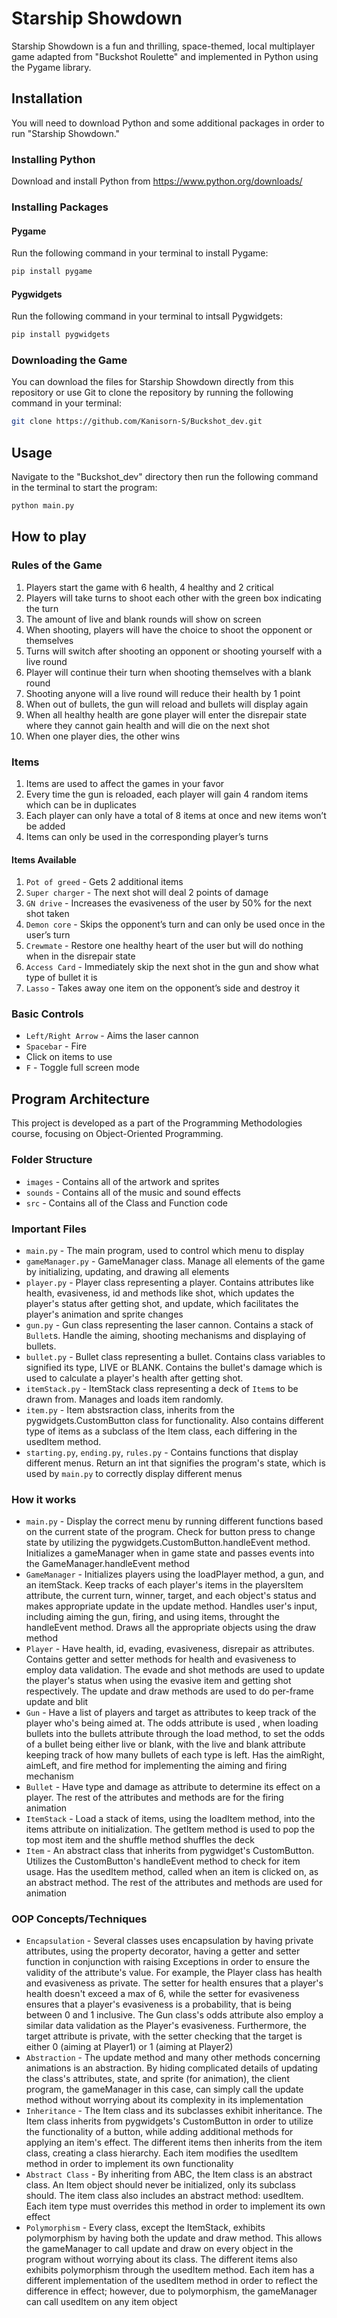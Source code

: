 # Starship Showdown

Starship Showdown is a fun and thrilling, space-themed, local multiplayer game adapted from "Buckshot Roulette" and implemented in Python using the Pygame library.

## Installation

You will need to download Python and some additional packages in order to run "Starship Showdown."

### Installing Python
Download and install Python from https://www.python.org/downloads/

### Installing Packages
#### Pygame
Run the following command in your terminal to install Pygame:
```bash
pip install pygame
```
#### Pygwidgets
Run the following command in your terminal to intsall Pygwidgets:
```bash
pip install pygwidgets
```
### Downloading the Game
You can download the files for Starship Showdown directly from this repository or use Git to clone the repository by running the following command in your terminal:
```bash
git clone https://github.com/Kanisorn-S/Buckshot_dev.git
```

## Usage

Navigate to the "Buckshot_dev" directory then run the following command in the terminal to start the program:
```bash
python main.py
```

## How to play
### Rules of the Game
1. Players start the game with 6 health, 4 healthy and 2 critical
2. Players will take turns to shoot each other with the green box indicating the turn
3. The amount of live and blank rounds will show on screen
4. When shooting, players will have the choice to shoot the opponent or themselves
5. Turns will switch after shooting an opponent or shooting yourself with a live round
6. Player will continue their turn when shooting themselves with a blank round
7. Shooting anyone will a live round will reduce their health by 1 point
8. When out of bullets, the gun will reload and bullets will display again
9. When all healthy health are gone player will enter the disrepair state where they cannot gain health and will die on the next shot
10. When one player dies, the other wins

### Items
1. Items are used to affect the games in your favor
2. Every time the gun is reloaded, each player will gain 4 random items which can be in duplicates
3. Each player can only have a total of 8 items at once and new items won’t be added
4. Items can only be used in the corresponding player’s turns

#### Items Available
1. `Pot of greed` - Gets 2 additional items
2. `Super charger` - The next shot will deal 2 points of damage 
3. `GN drive` - Increases the evasiveness of the user by 50% for the next shot taken
4. `Demon core` - Skips the opponent’s turn and can only be used once in the user’s turn
5. `Crewmate` - Restore one healthy heart of the user but will do nothing when in the disrepair state
6. `Access Card` - Immediately skip the next shot in the gun and show what type of bullet it is 
7. `Lasso` - Takes away one item on the opponent’s side and destroy it

### Basic Controls
- `Left/Right Arrow` - Aims the laser cannon
- `Spacebar` - Fire
- Click on items to use
- `F` - Toggle full screen mode


## Program Architecture
This project is developed as a part of the Programming Methodologies course, focusing on Object-Oriented Programming.
### Folder Structure
- `images` - Contains all of the artwork and sprites
- `sounds` - Contains all of the music and sound effects
- `src` - Contains all of the Class and Function code
### Important Files
- `main.py` - The main program, used to control which menu to display
- `gameManager.py` - GameManager class. Manage all elements of the game by initializing, updating, and drawing all elements
- `player.py` - Player class representing a player. Contains attributes like health, evasiveness, id and methods like shot, which updates the player's status after getting shot, and update, which facilitates the player's animation and sprite changes
- `gun.py` - Gun class representing the laser cannon. Contains a stack of `Bullet`s. Handle the aiming, shooting mechanisms and displaying of bullets.
- `bullet.py` - Bullet class representing a bullet. Contains class variables to signified its type, LIVE or BLANK. Contains the bullet's damage which is used to calculate a player's health after getting shot.
- `itemStack.py` - ItemStack class representing a deck of `Item`s to be drawn from. Manages and loads item randomly.
- `item.py` - Item abstsraction class, inherits from the pygwidgets.CustomButton class for functionality. Also contains different type of items as a subclass of the Item class, each differing in the usedItem method.
- `starting.py`, `ending.py`, `rules.py` - Contains functions that display different menus. Return an int that signifies the program's state, which is used by `main.py` to correctly display different menus
### How it works
- `main.py` - Display the correct menu by running different functions based on the current state of the program. Check for button press to change state by utilizing the pygwidgets.CustomButton.handleEvent method. Initializes a gameManager when in game state and passes events into the GameManager.handleEvent method
- `GameManager` - Initializes players using the loadPlayer method, a gun, and an itemStack. Keep tracks of each player's items in the playersItem attribute, the current turn, winner, target, and each object's status and makes appropriate update in the update method. Handles user's input, including aiming the gun, firing, and using items, throught the handleEvent method. Draws all the appropriate objects using the draw method
- `Player` - Have health, id, evading, evasiveness, disrepair as attributes. Contains getter and setter methods for health and evasiveness to employ data validation. The evade and shot methods are used to update the player's status when using the evasive item and getting shot respectively. The update and draw methods are used to do per-frame update and blit
- `Gun` - Have a list of players and target as attributes to keep track of the player who's being aimed at. The odds attribute is used , when loading bullets into the bullets attribute through the load method, to set the odds of a bullet being either live or blank, with the live and blank attribute keeping track of how many bullets of each type is left. Has the aimRight, aimLeft, and fire method for implementing the aiming and firing mechanism
- `Bullet` - Have type and damage as attribute to determine its effect on a player. The rest of the attributes and methods are for the firing animation
- `ItemStack` - Load a stack of items, using the loadItem method, into the items attribute on initialization. The getItem method is used to pop the top most item and the shuffle method shuffles the deck
- `Item` - An abstract class that inherits from pygwidget's CustomButton. Utilizes the CustomButton's handleEvent method to check for item usage. Has the usedItem method, called when an item is clicked on, as an abstract method. The rest of the attributes and methods are used for animation
### OOP Concepts/Techniques
- `Encapsulation` - Several classes uses encapsulation by having private attributes, using the property decorator, having a getter and setter function in conjunction with raising Exceptions in order to ensure the validity of the attribute's value. For example, the Player class has health and evasiveness as private. The setter for health ensures that a player's health doesn't exceed a max of 6, while the setter for evasiveness ensures that a player's evasiveness is a probability, that is being between 0 and 1 inclusive. The Gun class's odds attribute also employ a similar data validation as the Player's evasiveness. Furthermore, the target attribute is private, with the setter checking that the target is either 0 (aiming at Player1) or 1 (aiming at Player2)
- `Abstraction` - The update method and many other methods concerning animations is an abstraction. By hiding complicated details of updating the class's attributes, state, and sprite (for animation), the client program, the gameManager in this case, can simply call the update method without worrying about its complexity in its implementation
- `Inheritance` - The Item class and its subclasses exhibit inheritance. The Item class inherits from pygwidgets's CustomButton in order to utilize the functionality of a button, while adding additional methods for applying an item's effect. The different items then inherits from the item class, creating a class hierarchy. Each item modifies the usedItem method in order to implement its own functionality
- `Abstract Class` - By inheriting from ABC, the Item class is an abstract class. An Item object should never be initialized, only its subclass should. The item class also includes an abstract method: usedItem. Each item type must overrides this method in order to implement its own effect
- `Polymorphism` - Every class, except the ItemStack, exhibits polymorphism by having both the update and draw method. This allows the gameManager to call update and draw on every object in the program without worrying about its class. The different items also exhibits polymorphism through the usedItem method. Each item has a different implementation of the usedItem method in order to reflect the difference in effect; however, due to polymorphism, the gameManager can call usedItem on any item object
